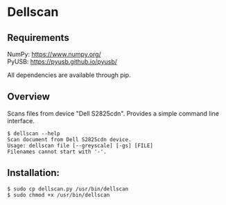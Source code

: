 # Dellscan
## Requirements
NumPy: <https://www.numpy.org/>  
PyUSB: <https://pyusb.github.io/pyusb/>

All dependencies are available through pip.

## Overview
Scans files from device "Dell S2825cdn". Provides a simple command line interface.
```
$ dellscan --help
Scan document from Dell S2825cdn device.
Usage: dellscan file [--greyscale] [-gs] [FILE]
Filenames cannot start with '-'.
```

## Installation:
```
$ sudo cp dellscan.py /usr/bin/dellscan
$ sudo chmod +x /usr/bin/dellscan
```

